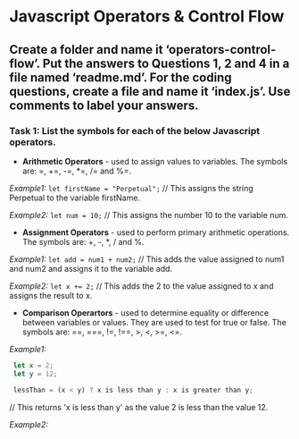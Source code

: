 # Javascript Operators & Control Flow

## Create a folder and name it ‘operators-control-flow’. Put the answers to Questions 1, 2 and 4 in a file named ‘readme.md’. For the coding questions, create a file and name it ‘index.js’. Use comments to label your answers.

### Task 1: List the symbols for each of the below Javascript operators.

-   **Arithmetic Operators** - used to assign values to variables.
The symbols are: =, +=, -=, *=, /= and %=.

*Example1:*
`let firstName = "Perpetual";`  // This assigns the string Perpetual to the variable firstName.

*Example2:*
`let num = 10;`  // This assigns the number 10 to the variable num.


-   **Assignment Operators** - used to perform primary arithmetic operations.
The symbols are: +, -, *, / and %.

*Example1:*
`let add = num1 + num2;`  // This adds the value assigned to num1 and num2 and assigns it to the variable add.

*Example2:*
`let x += 2;`  // This adds the 2 to the value assigned to x and assigns the result to x.


-   **Comparison Operartors** - used to determine equality or difference between variables or values. They are used to test for true or false.
The symbols are: ==, ===, !=, !==, >, <, >=, <=.

*Example1:*
```javascript
 let x = 2;
 let y = 12;

 lessThan = (x < y) ? x is less than y : x is greater than y;
 ```
 // This returns 'x is less than y' as the value 2 is less than the value 12.

*Example2:*
